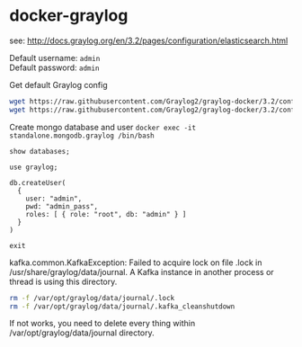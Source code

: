 # docker-graylog

see: http://docs.graylog.org/en/3.2/pages/configuration/elasticsearch.html


Default username: `admin`  
Default password: `admin`


Get default Graylog config
```bash
wget https://raw.githubusercontent.com/Graylog2/graylog-docker/3.2/config/graylog.conf
wget https://raw.githubusercontent.com/Graylog2/graylog-docker/3.2/config/log4j2.xml
```


Create mongo database and user
`docker exec -it standalone.mongodb.graylog /bin/bash`
```text
show databases;

use graylog;

db.createUser(
  {
    user: "admin",
    pwd: "admin_pass",
    roles: [ { role: "root", db: "admin" } ]
  }
)

exit
```


kafka.common.KafkaException: Failed to acquire lock on file .lock in /usr/share/graylog/data/journal.
A Kafka instance in another process or thread is using this directory.

```bash
rm -f /var/opt/graylog/data/journal/.lock
rm -f /var/opt/graylog/data/journal/.kafka_cleanshutdown
```

If not works, you need to delete every thing within /var/opt/graylog/data/journal directory.